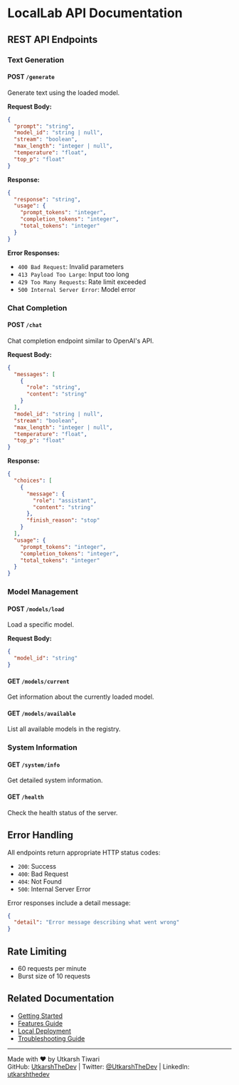 # LocalLab API Documentation

## REST API Endpoints

### Text Generation

#### POST `/generate`

Generate text using the loaded model.

**Request Body:**

```json
{
  "prompt": "string",
  "model_id": "string | null",
  "stream": "boolean",
  "max_length": "integer | null",
  "temperature": "float",
  "top_p": "float"
}
```

**Response:**

```json
{
  "response": "string",
  "usage": {
    "prompt_tokens": "integer",
    "completion_tokens": "integer",
    "total_tokens": "integer"
  }
}
```

**Error Responses:**

- `400 Bad Request`: Invalid parameters
- `413 Payload Too Large`: Input too long
- `429 Too Many Requests`: Rate limit exceeded
- `500 Internal Server Error`: Model error

### Chat Completion

#### POST `/chat`

Chat completion endpoint similar to OpenAI's API.

**Request Body:**

```json
{
  "messages": [
    {
      "role": "string",
      "content": "string"
    }
  ],
  "model_id": "string | null",
  "stream": "boolean",
  "max_length": "integer | null",
  "temperature": "float",
  "top_p": "float"
}
```

**Response:**

```json
{
  "choices": [
    {
      "message": {
        "role": "assistant",
        "content": "string"
      },
      "finish_reason": "stop"
    }
  ],
  "usage": {
    "prompt_tokens": "integer",
    "completion_tokens": "integer",
    "total_tokens": "integer"
  }
}
```

### Model Management

#### POST `/models/load`

Load a specific model.

**Request Body:**

```json
{
  "model_id": "string"
}
```

#### GET `/models/current`

Get information about the currently loaded model.

#### GET `/models/available`

List all available models in the registry.

### System Information

#### GET `/system/info`

Get detailed system information.

#### GET `/health`

Check the health status of the server.

## Error Handling

All endpoints return appropriate HTTP status codes:

- `200`: Success
- `400`: Bad Request
- `404`: Not Found
- `500`: Internal Server Error

Error responses include a detail message:

```json
{
  "detail": "Error message describing what went wrong"
}
```

## Rate Limiting

- 60 requests per minute
- Burst size of 10 requests

## Related Documentation

- [Getting Started](./getting-started.md)
- [Features Guide](./features/README.md)
- [Local Deployment](./local_deployment.md)
- [Troubleshooting Guide](./TROUBLESHOOTING.md)

---

Made with ❤️ by Utkarsh Tiwari  
GitHub: [UtkarshTheDev](https://github.com/UtkarshTheDev) | Twitter: [@UtkarshTheDev](https://twitter.com/UtkarshTheDev) | LinkedIn: [utkarshthedev](https://linkedin.com/in/utkarshthedev)
